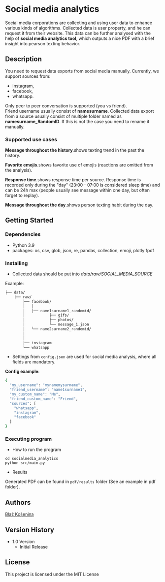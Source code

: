 # Social media analytics 

Social media corporations are collecting and using user data to enhance various kinds of algorithms.
Collected data is user property, and he can request it from their website. This data can be further analysed
with the help of __social media analytics tool__, which outputs a nice PDF with a brief insight into 
pearson texting behavior.


## Description
You need to request data exports from social media manually. Currently, we support sources from:
* instagram, 
* facebook, 
* whatsapp.


Only peer to peer conversation is supported (you vs friend).  
Friend username usually consist of __namesurname__. Collected data export from a source usually consist of 
multiple folder named as __namesurname_RandomID__. If this is not the case you need to rename it manually.

### Supported use cases
**Message throughout the history**.shows texting trend in the past the history.

**Favorite emojis**.shows favorite use of emojis (reactions are omitted from the analysis).

**Response time**.shows response time per source. Response time is recorded only during the "day" (23:00 - 07:00 is considered sleep time) and can be 24h max
(people usually see message within one day, but often forget to replay).

**Message throughout the day**.shows person texting habit during the day.

## Getting Started


### Dependencies

* Python 3.9
* packages: os, csv, glob, json, re, pandas, collection, emoji, plotly fpdf


### Installing

* Collected data should be put into _data/raw/*SOCIAL_MEDIA_SOURCE*_


Example:
```bash
├── data/
    ├── raw/
        ├── facebook/
        │   │
        │   ├── name1surname1_randomid/
        │           ├── gifs/
        │           ├── photos/
        │           └── message_1.json
        │   └── name2surname2_randomid/
        │
        │
        ├── instagram
        └── whatsapp

```

* Settings from `config.json` are used for social media analysis, where all fields are mandatory.

**Config example**:
```bash
{
  "my_username": "mynamemysurname",
  "friend_username": "name1surname1",
  "my_custom_name": "Me",
  "friend_custom_name": "Friend",
  "sources": [
    "whatsapp",
    "instagram",
    "facebook"
  ]
}

```
### Executing program

* How to run the program
```
cd socialmedia_analytics
python src/main.py
```

* Results

Generated PDF can be found in `pdf/results` folder (See an example in pdf folder).

## Authors

[Blaž Košenina](https://si.linkedin.com/in/blaz-kosenina)

## Version History

* 1.0 Version
    * Initial Release

## License

This project is licensed under the MIT License

